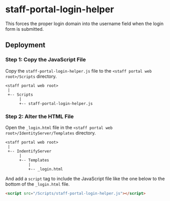 # staff-portal-login-helper

This forces the proper login domain into the username field when the login form is submitted.

## Deployment

### Step 1: Copy the JavaScript File

Copy the `staff-portal-login-helper.js` file to the `<staff portal web root>/Scripts` directory.

```
<staff portal web root>
 |
 +-- Scripts
      |
      +-- staff-portal-login-helper.js
```

### Step 2: Alter the HTML File

Open the `_login.html` file in the `<staff portal web root>/IdentityServer/Templates` directory.

```
<staff portal web root>
 |
 +-- IndentifyServer
      |
      +-- Templates
          |
          +-- _login.html
```

And add a `script` tag to include the JavaScript file like the one below to the bottom of the `_login.html` file.

```html
<script src="/Scripts/staff-portal-login-helper.js"></script>
```